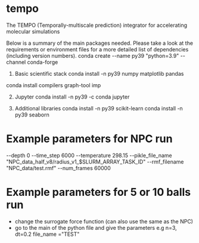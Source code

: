 # tempo
The TEMPO (Temporally-multiscale prediction) integrator for accelerating molecular simulations

Below is a summary of the main packages needed. Please take a look at the requirements or environment files for a more detailed list of dependencies (including version numbers).
conda create --name py39 "python=3.9" --channel conda-forge

1) Basic scientific stack
conda install -n py39 numpy matplotlib pandas

conda install compilers graph-tool imp

2) Jupyter
conda install -n py39 -c conda jupyter

3) Additional libraries
conda install -n py39 scikit-learn
conda install -n py39 seaborn


# Example parameters for NPC run 
--depth 0 --time_step 6000 --temperature 298.15 --pikle_file_name "NPC_data_half_v8/radius_v1_$SLURM_ARRAY_TASK_ID" --rmf_filename "NPC_data/test.rmf" --num_frames 60000

# Example parameters for 5 or 10 balls run 
- change the surrogate force function (can also use the same as the NPC)
-  go to the main of the python file and give the parameters e.g n=3, dt=0.2 file_name ="TEST"
